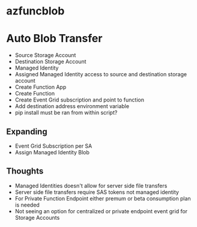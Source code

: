 # azfuncblob

# Auto Blob Transfer
- Source Storage Account
- Destination Storage Account
- Managed Identity
- Assigned Managed Identity access to source and destination storage account
- Create Function App
- Create Function
- Create Event Grid subscription and point to function
- Add destination address environment variable
- pip install must be ran from within script?

## Expanding
- Event Grid Subscription per SA
- Assign Managed Identity Blob 

## Thoughts
- Managed Identities doesn't allow for server side file transfers
- Server side file transfers require SAS tokens not managed identity
- For Private Function Endpoint either premum or beta consumption plan is needed
- Not seeing an option for centralized or private endpoint event grid for Storage Accounts
